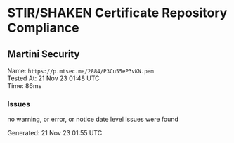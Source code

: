 # STIR/SHAKEN Certificate Repository Compliance

## Martini Security

Name: `https://p.mtsec.me/2884/P3Cu55eP3vKN.pem`\
Tested At: 21 Nov 23 01:48 UTC\
Time: 86ms

### Issues

no warning, or error, or notice date level issues were found

Generated: 21 Nov 23 01:55 UTC